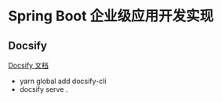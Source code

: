 # Spring Boot 企业级应用开发实现

## Docsify

[Docsify 文档](https://docsify.js.org/#/zh-cn/quickstart)

* yarn global add docsify-cli
* docsify serve .